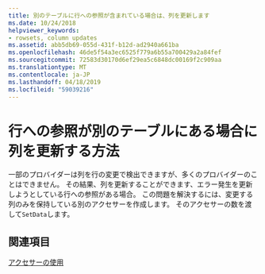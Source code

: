 ```yaml
---
title: 別のテーブルに行への参照が含まれている場合は、列を更新します
ms.date: 10/24/2018
helpviewer_keywords:
- rowsets, column updates
ms.assetid: abb5db69-055d-431f-b12d-ad2940a661ba
ms.openlocfilehash: 46de5f54a3ec6525f779a6b55a700429a2a84fef
ms.sourcegitcommit: 72583d30170d6ef29ea5c6848dc00169f2c909aa
ms.translationtype: MT
ms.contentlocale: ja-JP
ms.lasthandoff: 04/18/2019
ms.locfileid: "59039216"
---
```

# <a name="updating-a-column-when-another-table-contains-a-reference-to-the-row"></a>行への参照が別のテーブルにある場合に列を更新する方法

一部のプロバイダーは列を行の変更で検出できますが、多くのプロバイダーのことはできません。 その結果、列を更新することができます、エラー発生を更新しようとしている行への参照がある場合。 この問題を解決するには、変更する列のみを保持している別のアクセサーを作成します。 そのアクセサーの数を渡して`SetData`します。

## <a name="see-also"></a>関連項目

[アクセサーの使用](../../data/oledb/using-accessors.md)